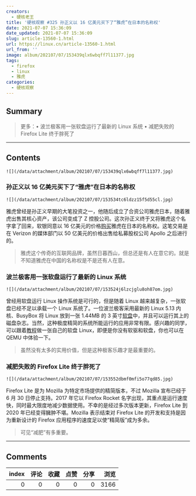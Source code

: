```yaml
---
creators:
  - 硬核老王
title: '硬核观察 #325 孙正义以 16 亿美元买下了“雅虎”在日本的名称权'
date: 2021-07-07 15:36:09
date_updated: 2021-07-07 15:36:09
slug: article-13560-1.html
url: https://linux.cn/article-13560-1.html
url_from: ''
image: album/202107/07/153439qlx6wbqff7l11377.jpg
tags:
  - firefox
  - linux
  - 雅虎
categories:
  - 硬核观察
---
```


## Summary

> 更多：• 波兰极客用一张软盘运行了最新的 Linux 系统 • 减肥失败的 Firefox Lite 终于胖死了

***

<!-- more -->

## Contents

`![](/data/attachment/album/202107/07/153439qlx6wbqff7l11377.jpg)`

### 孙正义以 16 亿美元买下了“雅虎”在日本的名称权

`![](/data/attachment/album/202107/07/153534tc6ldzz15f5d55cl.jpg)`

雅虎曾经是孙正义早期的大笔投资之一，他随后成立了合资公司雅虎日本，随着雅虎出售其核心资产，该公司变成了 Z 控股公司。这次孙正义终于又将雅虎这个名字拿了回来，软银同意以 16 亿美元的价格[购买](https://www.bloomberg.com/news/articles/2021-07-06/the-yahoo-brand-is-still-worth-1-6-billion-to-masayoshi-son)雅虎在日本的名称权。这笔交易是在 Verizon 的媒体部门以 50 亿美元的价格出售给私募股权公司 Apollo 之后进行的。

> 
> 雅虎这个传奇的互联网品牌，虽然日暮西山，但总还是有人在意它的。就是不知道雅虎在中国的名称权是不是还有人在意。
> 
> 
> 

### 波兰极客用一张软盘运行了最新的 Linux 系统

`![](/data/attachment/album/202107/07/153524j6lzcjglu8oh87om.jpg)`

曾经用软盘运行 Linux 操作系统是可行的，但是随着 Linux 越来越复杂，一张软盘已经不足以承载一个 Linux 系统了。一位波兰极客采用最新的 Linux 5.13 内核、BusyBox 将 Linux 放到一张 1.44MB 的 3 英寸[软盘](https://bits.p1x.in/floppinux-an-embedded-linux-on-a-single-floppy/)中，并且可以运行其上的磁盘杂志。当然，这种极度精简的系统所能运行的应用非常有限。感兴趣的同学，可以跟着[教程](https://bits.p1x.in/floppinux-an-embedded-linux-on-a-single-floppy/)做一张自己的软盘 Linux，即便是你没有软驱和软盘，你也可以在 QEMU 中体验一下。

> 
> 虽然没有太多的实用价值，但是这种极客乐趣才是最重要的。
> 
> 
> 

### 减肥失败的 Firefox Lite 终于胖死了

`![](/data/attachment/album/202107/07/153552dbmf0mfi5o77qd85.jpg)`

Firefox Lite 是为 Mozilla 为特定市场提供的精简版本，不过 Mozilla 宣布已经于 6 月 30 日停止支持。2017 年它以 Firefox Rocket 名字出现，其重点是运行速度快，同时最大限度地减少数据使用。不幸的是经过多次版本更新，Firefox Lite 到 2020 年已经变得臃肿不堪。Mozilla 表示结束对 Firefox Lite 的开发和支持是因为重新设计的 Firefox 应用程序的速度足以使“精简版”成为多余。

> 
> 可见“减肥”有多重要。
> 
> 
>

***

## Comments


|   index |   评论 |   收藏 |   点赞 |   分享 |   浏览 |
|--------:|-------:|-------:|-------:|-------:|-------:|
|       0 |      0 |      0 |      0 |      0 |   3166 |
